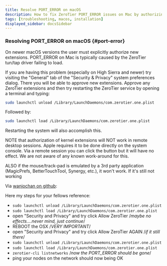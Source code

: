 ```yaml
---
title: Resolve PORT_ERROR on macOS
description: How to fix ZeroTier PORT_ERROR issues on Mac by authorizing kernel extensions
tags: [troubleshooting, macos, installation]
displayed_sidebar: docsSidebar
---
```


### Resolving PORT_ERROR on macOS {#port-error}

On newer macOS versions the user must explicitly authorize new extensions. PORT_ERROR on Mac is typically caused by the ZeroTier tun/tap driver failing to load.

If you are having this problem (especially on High Sierra and newer) try visiting the "General" tab of the "Security & Privacy" system preferences dialog. There you will be able to approve new extensions. Approve any ZeroTier extensions and then try restarting the ZeroTier service by opening a terminal and typing:

```sh
sudo launchctl unload /Library/LaunchDaemons/com.zerotier.one.plist
```

Followed by:

```sh
sudo launchctl load /Library/LaunchDaemons/com.zerotier.one.plist
```

Restarting the system will also accomplish this.

NOTE that authorization of kernel extensions will NOT work in remote desktop sessions. Apple requires it to be done directly on the system console. Via a remote session you can click the button but it will have no effect. We are not aware of any known work-around for this.

[//]: # "cspell:disable-next-line "

ALSO if the mouse/track-pad is emulated by a 3rd party application (MagicPrefs, BetterTouchTool, Synergy, etc.), it won't work.
If it's still not working

Via [wanjochan on github](https://github.com/zerotier/ZeroTierOne/issues/467#issuecomment-426852518):

Here my steps for your fellows reference:

- `sudo launchctl unload /Library/LaunchDaemons/com.zerotier.one.plist`
- `sudo launchctl load /Library/LaunchDaemons/com.zerotier.one.plist`
- open "Security and Privacy" and try click Allow ZeroTier /_maybe no effects....never mind, just continue_/
- REBOOT the OSX /_VERY IMPORTANT_/
- open "Security and Privacy" and try click Allow ZeroTier AGAIN /_if it still there_/
- `sudo launchctl unload /Library/LaunchDaemons/com.zerotier.one.plist`
- `sudo launchctl load /Library/LaunchDaemons/com.zerotier.one.plist`
- `zerotier-cli listnetworks` /_now the PORT_ERROR should be gone_/
- ping your nodes on the network should now being OK
